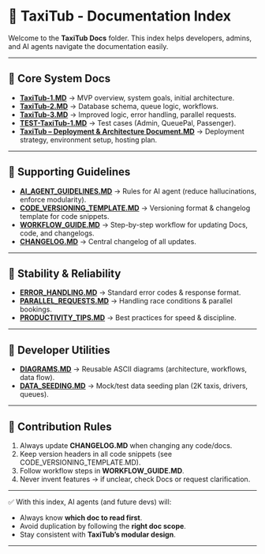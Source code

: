 # 📖 TaxiTub - Documentation Index

Welcome to the **TaxiTub Docs** folder.
This index helps developers, admins, and AI agents navigate the documentation easily.

---

## 📂 Core System Docs

* **[TaxiTub-1.MD](./TaxiTub-1.MD)** → MVP overview, system goals, initial architecture.
* **[TaxiTub-2.MD](./TaxiTub-2.MD)** → Database schema, queue logic, workflows.
* **[TaxiTub-3.MD](./TaxiTub-3.MD)** → Improved logic, error handling, parallel requests.
* **[TEST-TaxiTub-1.MD](./TEST-TaxiTub-1.MD)** → Test cases (Admin, QueuePal, Passenger).
* **[TaxiTub – Deployment & Architecture Document.MD](./TaxiTub%20–%20Deployment%20&%20Architecture%20Document.MD)** → Deployment strategy, environment setup, hosting plan.

---

## 📂 Supporting Guidelines

* **[AI\_AGENT\_GUIDELINES.MD](./AI_AGENT_GUIDELINES.MD)** → Rules for AI agent (reduce hallucinations, enforce modularity).
* **[CODE\_VERSIONING\_TEMPLATE.MD](./CODE_VERSIONING_TEMPLATE.MD)** → Versioning format & changelog template for code snippets.
* **[WORKFLOW\_GUIDE.MD](./WORKFLOW_GUIDE.MD)** → Step-by-step workflow for updating Docs, code, and changelogs.
* **[CHANGELOG.MD](./CHANGELOG.MD)** → Central changelog of all updates.

---

## 📂 Stability & Reliability

* **[ERROR\_HANDLING.MD](./ERROR_HANDLING.MD)** → Standard error codes & response format.
* **[PARALLEL\_REQUESTS.MD](./PARALLEL_REQUESTS.MD)** → Handling race conditions & parallel bookings.
* **[PRODUCTIVITY\_TIPS.MD](./PRODUCTIVITY_TIPS.MD)** → Best practices for speed & discipline.

---

## 📂 Developer Utilities

* **[DIAGRAMS.MD](./DIAGRAMS.MD)** → Reusable ASCII diagrams (architecture, workflows, data flow).
* **[DATA\_SEEDING.MD](./DATA_SEEDING.MD)** → Mock/test data seeding plan (2K taxis, drivers, queues).

---

## 🚦 Contribution Rules

1. Always update **CHANGELOG.MD** when changing any code/docs.
2. Keep version headers in all code snippets (see CODE\_VERSIONING\_TEMPLATE.MD).
3. Follow workflow steps in **WORKFLOW\_GUIDE.MD**.
4. Never invent features → if unclear, check Docs or request clarification.

---

✅ With this index, AI agents (and future devs) will:

* Always know **which doc to read first**.
* Avoid duplication by following the **right doc scope**.
* Stay consistent with **TaxiTub’s modular design**.

---
